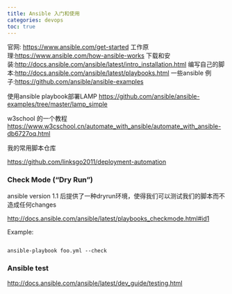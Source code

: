 ```yaml
---
title: Ansible 入门和使用
categories: devops
toc: true
---
```


官网: https://www.ansible.com/get-started
工作原理:https://www.ansible.com/how-ansible-works
下载和安装:http://docs.ansible.com/ansible/latest/intro_installation.html
编写自己的脚本:http://docs.ansible.com/ansible/latest/playbooks.html
一些ansible 例子:https://github.com/ansible/ansible-examples

使用ansible playbook部署LAMP
https://github.com/ansible/ansible-examples/tree/master/lamp_simple

w3school 的一个教程 https://www.w3cschool.cn/automate_with_ansible/automate_with_ansible-db6727oq.html


我的常用脚本仓库

https://github.com/linksgo2011/deployment-automation

### Check Mode (“Dry Run”)

ansible version 1.1 后提供了一种dryrun环境，使得我们可以测试我们的脚本而不造成任何changes

http://docs.ansible.com/ansible/latest/playbooks_checkmode.html#id1


Example:

```

ansible-playbook foo.yml --check

```

### Ansible test 

http://docs.ansible.com/ansible/latest/dev_guide/testing.html

 
